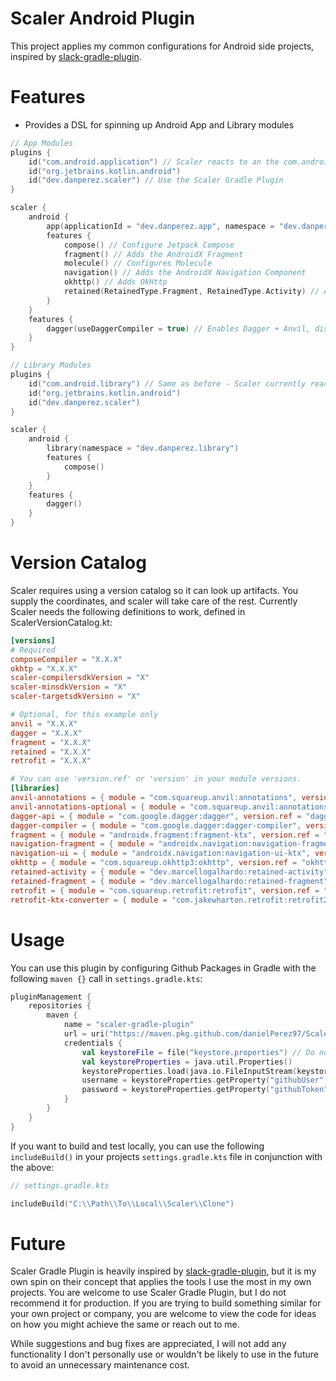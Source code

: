 # Scaler Android Plugin
This project applies my common configurations for Android side projects, inspired by [slack-gradle-plugin][1].

# Features
* Provides a DSL for spinning up Android App and Library modules
```kotlin
// App Modules
plugins {
    id("com.android.application") // Scaler reacts to an the com.android.application plugin being being used, so you still must apply it
    id("org.jetbrains.kotlin.android")
    id("dev.danperez.scaler") // Use the Scaler Gradle Plugin
}

scaler {
    android {
        app(applicationId = "dev.danperez.app", namespace = "dev.danperez.app")
        features {
            compose() // Configure Jetpack Compose
            fragment() // Adds the AndroidX Fragment
            molecule() // Configures Molecule
            navigation() // Adds the AndroidX Navigation Component
            okhttp() // Adds OkHttp
            retained(RetainedType.Fragment, RetainedType.Activity) // Adds the Retained library
        }
    }
    features {
        dagger(useDaggerCompiler = true) // Enables Dagger + Anvil, disables factory generation when using the Dagger compiler
    }
}
```
```kotlin
// Library Modules
plugins {
    id("com.android.library") // Same as before - Scaler currently reacts to the com.android.library plugin being being used
    id("org.jetbrains.kotlin.android")
    id("dev.danperez.scaler")
}

scaler {
    android {
        library(namespace = "dev.danperez.library")
        features {
            compose()
        }
    }
    features {
        dagger()
    }
}
```

# Version Catalog
Scaler requires using a version catalog so it can look up artifacts. You supply the coordinates, and scaler will take care of the rest.
Currently Scaler needs the following definitions to work, defined in ScalerVersionCatalog.kt:
```toml
[versions]
# Required
composeCompiler = "X.X.X"
okhtp = "X.X.X"
scaler-compilersdkVersion = "X"
scaler-minsdkVersion = "X"
scaler-targetsdkVersion = "X"

# Optional, for this example only
anvil = "X.X.X"
dagger = "X.X.X"
fragment = "X.X.X"
retained = "X.X.X"
retrofit = "X.X.X"

# You can use 'version.ref' or 'version' in your module versions.
[libraries]
anvil-annotations = { module = "com.squareup.anvil:annotations", version.ref = "anvil" }
anvil-annotations-optional = { module = "com.squareup.anvil:annotations-optional", version.ref = "anvil" }
dagger-api = { module = "com.google.dagger:dagger", version.ref = "dagger" }
dagger-compiler = { module = "com.google.dagger:dagger-compiler", version.ref = "dagger" }
fragment = { module = "androidx.fragment:fragment-ktx", version.ref = "fragment"}
navigation-fragment = { module = "androidx.navigation:navigation-fragment-ktx", version.ref = "navigation"}
navigation-ui = { module = "androidx.navigation:navigation-ui-ktx", version.ref = "navigation"}
okhttp = { module = "com.squareup.okhttp3:okhttp", version.ref = "okhttp" }
retained-activity = { module = "dev.marcellogalhardo:retained-activity", version.ref = "retained" }
retained-fragment = { module = "dev.marcellogalhardo:retained-fragment", version.ref = "retained" }
retrofit = { module = "com.squareup.retrofit:retrofit", version.ref = "retrofit" }
retrofit-ktx-converter = { module = "com.jakewharton.retrofit:retrofit2-kotlinx-serialization-converter", version = "1.0.0" }
```


# Usage
You can use this plugin by configuring Github Packages in Gradle with the following `maven {}` call in `settings.gradle.kts`:
```kotlin
pluginManagement {
    repositories {
        maven {
            name = "scaler-gradle-plugin"
            url = uri("https://maven.pkg.github.com/danielPerez97/Scaler")
            credentials {
                val keystoreFile = file("keystore.properties") // Do not check this file into version control since it will contain sensitive information
                val keystoreProperties = java.util.Properties()
                keystoreProperties.load(java.io.FileInputStream(keystoreFile))
                username = keystoreProperties.getProperty("githubUser") ?: error("No username")
                password = keystoreProperties.getProperty("githubToken") ?: error("No token")
            }
        }
    }
}
```
If you want to build and test locally, you can use the following `includeBuild()` in your projects `settings.gradle.kts` file in conjunction with the above:

```kotlin
// settings.gradle.kts

includeBuild("C:\\Path\\To\\Local\\Scaler\\Clone")
```

# Future
Scaler Gradle Plugin is heavily inspired by [slack-gradle-plugin][1], but it is my own spin on their concept that applies
the tools I use the most in my own projects. You are welcome to use Scaler Gradle Plugin, but I do not recommend it for 
production. If you are trying to build something similar for your own project or company, you are welcome to view the code for 
ideas on how you might achieve the same or reach out to me.

While suggestions and bug fixes are appreciated, I will not add any functionality I don't personally use or wouldn't be likely
to use in the future to avoid an unnecessary maintenance cost.

[1]: https://github.com/slackhq/slack-gradle-plugin